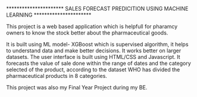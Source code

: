 ********************** SALES FORECAST PREDICITION USING MACHINE LEARNING **********************

This project is a web based application which is helpfull for pharamcy owners to know the stock better about the pharmaceutical goods.

It is built using ML model- XGBoost which is supervised algorithm, it helps to understand data and make better decisions. It works better on larger datasets.
The user interface is built using HTML/CSS and Javascript. It forecasts the value of sale done within the range of dates and the category selected of the product, according to the dataset 
WHO has divided the pharmaceutical products in 8 categories. 

This project was also my Final Year Project during my BE.
